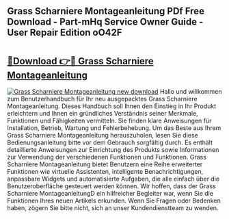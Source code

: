 ## Grass Scharniere Montageanleitung PDf Free Download - Part-mHq Service Owner Guide - User Repair Edition oO42F

# <h2><a href="http://df7t9w.blite.top/?on=Grass+Scharniere+Montageanleitung">🔗Download 👉🔴 Grass Scharniere Montageanleitung</a></h2>

[![Grass Scharniere Montageanleitung new download](https://i.imgur.com/lujVjoI.png)](http://df7t9w.blite.top/?on=Grass+Scharniere+Montageanleitung)
Hallo und willkommen zum Benutzerhandbuch für Ihr neu ausgepacktes Grass Scharniere Montageanleitung. Dieses Handbuch soll Ihnen den Einstieg in Ihr Produkt erleichtern und Ihnen ein gründliches Verständnis seiner Merkmale, Funktionen und Fähigkeiten vermitteln. Sie finden klare Anweisungen für Installation, Betrieb, Wartung und Fehlerbehebung. Um das Beste aus Ihrem Grass Scharniere Montageanleitung herauszuholen, lesen Sie diese Bedienungsanleitung bitte vor dem Gebrauch sorgfältig durch. Es enthält detaillierte Anweisungen zur Einrichtung des Produkts sowie Informationen zur Verwendung der verschiedenen Funktionen und Funktionen. Grass Scharniere Montageanleitung bietet Benutzern eine Reihe erweiterter Funktionen wie virtuelle Assistenten, intelligente Benachrichtigungen, anpassbare Widgets und automatisierte Aufgaben, die alle einfach über die Benutzeroberfläche gesteuert werden können. Wir hoffen, dass der Grass Scharniere MontageanleitungD ein hilfreicher Begleiter war, wenn Sie die Funktionen Ihres neuen Artikels erkunden. Wenn Sie Fragen oder Bedenken haben, zögern Sie bitte nicht, sich an unser Kundendienstteam zu wenden.
